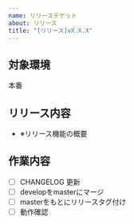```yaml
---
name: リリースチケット
about: リリース
title: "[リリース]vX.X.X"
---
```


## 対象環境
本番

## リリース内容
- ※リリース機能の概要

## 作業内容
- [ ] CHANGELOG 更新
- [ ] developをmasterにマージ
- [ ] masterをもとにリリースタグ付け
- [ ] 動作確認
